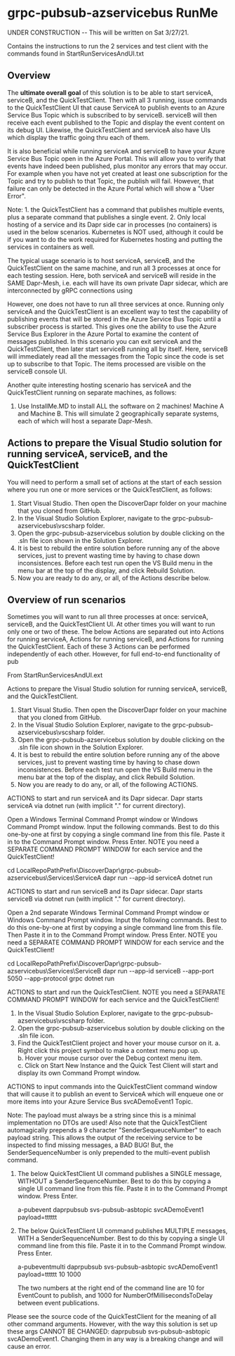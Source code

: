 # grpc-pubsub-azservicebus RunMe
UNDER CONSTRUCTION -- This will be written on Sat 3/27/21.

Contains the instructions to run the 2 services and test client with the commands found in StartRunServicesAndUI.txt
## Overview

The **ultimate overall goal** of this solution is to be able to start serviceA, serviceB, and the QuickTestClient.  Then with all 3 running, issue commands to the QuickTestClient UI that cause ServiceA to publish events to an Azure Service Bus Topic which is subscribed to by serviceB.  serviceB will then receive each event published to the Topic and display the event content on its debug UI.  Likewise, the QuickTestClient and serviceA also have UIs which display the traffic going thru each of them.

It is also beneficial while running serviceA and serviceB to have your Azure Service Bus Topic open in the Azure Portal.  This will allow you to verify that events have indeed been published, plus monitor any errors that may occur.  For example when you have not yet created at least one subscription for the Topic and try to publish to that Topic, the publish will fail.  However, that failure can only be detected in the Azure Portal which will show a "User Error".

Note:
	1. the QuickTestClient has a command that publishes multiple events, plus a separate command that publishes a single event.
	2. Only local hosting of a service and its Dapr side car in processes (no containers) is used in the below scenarios.  Kubernetes is NOT used, although it could be if you want to do the work required for Kubernetes hosting and putting the services in containers as well.

The typical usage scenario is to host serviceA, serviceB, and the QuickTestClient on the same machine, and run all 3 processes at once for each testing session.  Here, both serviceA and serviceB will reside in the SAME Dapr-Mesh, i.e. each will have its own private Dapr sidecar, which are interconnected by gRPC connections using

However, one does not have to run all three services at once.  Running only serviceA and the QuickTestClient is an excellent way to test the capability of publishing events that will be stored in the Azure Service Bus Topic until a subscriber process is started.  This gives one the ability to use the Azure Service Bus Explorer in the Azure Portal to examine the content of messages published.  In this scenario you can exit serviceA and the QuickTestClient, then later start serviceB running all by itself.  Here, serviceB will immediately read all the messages from the Topic since the code is set up to subscribe to that Topic.  The items processed are visible on the serviceB console UI.

Another quite interesting hosting scenario has serviceA and the QuickTestClient running on separate machines, as follows:
1. Use InstallMe.MD to install ALL the software on 2 machines!  Machine A and Machine B. This will simulate 2 geographically separate systems, each of which will host a separate Dapr-Mesh.

## Actions to prepare the Visual Studio solution for running serviceA, serviceB, and the QuickTestClient

You will need to perform a small set of actions at the start of each session where you run one or more services or the QuickTestClient, as follows:
1. Start Visual Studio.  Then open the DiscoverDapr folder on your machine that you cloned from GitHub.
2. In the Visual Studio Solution Explorer, navigate to the grpc-pubsub-azservicebus\vscsharp folder.
3. Open the grpc-pubsub-azservicebus solution by double clicking on the .sln file icon shown in the Solution Explorer.
4. It is best to rebuild the entire solution before running any of the above services, just to prevent wasting time
   by having to chase down inconsistences.  Before each test run open the VS Build menu in the menu bar at the
   top of the display, and click Rebuild Solution.
5. Now you are ready to do any, or all, of the Actions describe below.

## Overview of run scenarios
Sometimes you will want to run all three processes at once:  serviceA, serviceB, and the QuickTestClient UI.  At other times you will want to run only one or two of these.  The below Actions are separated out into Actions for running serviceA, Actions for running serviceB, and Actions for running the QuickTestClient.  Each of these 3 Actions can be performed independently of each other.  However, for full end-to-end functionality of pub

From StartRunServicesAndUI.ext

Actions to prepare the Visual Studio solution for running serviceA, serviceB, and the QuickTestClient.
1. Start Visual Studio.  Then open the DiscoverDapr folder on your machine that you cloned from GitHub.
2. In the Visual Studio Solution Explorer, navigate to the grpc-pubsub-azservicebus\vscsharp folder.
3. Open the grpc-pubsub-azservicebus solution by double clicking on the .sln file icon shown in the Solution Explorer.
4. It is best to rebuild the entire solution before running any of the above services, just to prevent wasting time
   by having to chase down inconsistences.  Before each test run open the VS Build menu in the menu bar at the
   top of the display, and click Rebuild Solution.
5. Now you are ready to do any, or all, of the following ACTIONS.




ACTIONS to start and run serviceA and its Dapr sidecar.
	Dapr starts serviceA via dotnet run (with implicit "." for current directory).

Open a Windows Terminal Command Prompt window or Windows Command Prompt window.  Input the following commands. Best to do
this one-by-one at first by copying a single command line from this file.  Paste it in to the Command Prompt window.  Press Enter.
NOTE you need a SEPARATE COMMAND PROMPT WINDOW for each service and the QuickTestClient!

cd LocalRepoPathPrefix\DiscoverDapr\grpc-pubsub-azservicebus\Services\ServiceA
dapr run --app-id serviceA dotnet run




ACTIONS to start and run serviceB and its Dapr sidecar.
	Dapr starts serviceB via dotnet run (with implicit "." for current directory).


Open a 2nd separate Windows Terminal Command Prompt window or Windows Command Prompt window.  Input the following commands. 
Best to do this one-by-one at first by copying a single command line from this file. Then Paste it in to the Command Prompt window.
Press Enter.  NOTE you need a SEPARATE COMMAND PROMPT WINDOW for each service and the QuickTestClient!

cd LocalRepoPathPrefix\DiscoverDapr\grpc-pubsub-azservicebus\Services\ServiceB
dapr run --app-id serviceB --app-port 5050 --app-protocol grpc dotnet run




ACTIONS to start and run the QuickTestClient. NOTE you need a SEPARATE COMMAND PROMPT WINDOW for each service and the QuickTestClient!

1. In the Visual Studio Solution Explorer, navigate to the grpc-pubsub-azservicebus\vscsharp folder.
2. Open the grpc-pubsub-azservicebus solution by double clicking on the .sln file icon.
3. Find the QuickTestClient project and hover your mouse cursor on it.
   a. Right click this project symbol to make a context menu pop up.  
   b. Hover your mouse cursor over the Debug context menu item.  
   c. Click on Start New Instance and the Quick Test Client will start and display its own Command Prompt window.




ACTIONS to input commands into the QuickTestClient command window that will cause it to publish an event to ServiceA which will enqueue one or more items into your Azure Service Bus svcADemoEvent1 Topic.

Note:  The payload must always be a string since this is a minimal implementation no DTOs are used! Also note that the QuickTestClient
       automagically prepends a 9 character "SenderSequeuceNumber" to each payload string.  This allows the output
	   of the receiving service to be inspected to find missing messages, a BAD BUG!  But, the SenderSequenceNumber is only
	   prepended to the multi-event publish command.

1. The below QuickTestClient UI command publishes a SINGLE message, WITHOUT a SenderSequenceNumber. Best to do
this by copying a single UI command line from this file.  Paste it in to the Command Prompt window.  Press Enter.

	a-pubevent daprpubsub svs-pubsub-asbtopic svcADemoEvent1 payload=tttttt



2. The below QuickTestClient UI command publishes MULTIPLE messages, WITH a SenderSequenceNumber. Best to do
this by copying a single UI command line from this file.  Paste it in to the Command Prompt window.  Press Enter.

	a-pubeventmulti daprpubsub svs-pubsub-asbtopic svcADemoEvent1 payload=tttttt 10 1000

	The two numbers at the right end of the command line are 10 for EventCount to publish, and
	1000 for NumberOfMillisecondsToDelay between event publications.

Please see the source code of the QuickTestClient for the meaning of all other command arguments.  However, with the
way this solution is set up these args CANNOT BE CHANGED:  daprpubsub svs-pubsub-asbtopic svcADemoEvent1.  Changing
them in any way is a breaking change and will cause an error.
